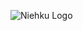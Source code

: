 ![Niehku Logo](https://cloud.githubusercontent.com/assets/21117646/22907396/2f88c52c-f249-11e6-82a8-ff6bba3d1c23.png)
